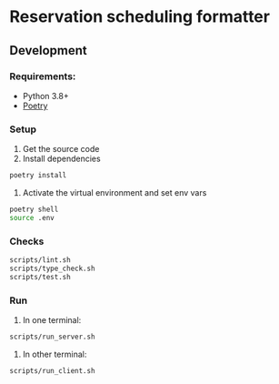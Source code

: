 # Reservation scheduling formatter



## Development

### Requirements:

* Python 3.8+
* [Poetry](https://python-poetry.org/)

### Setup

1. Get the source code
2. Install dependencies

  ```sh
  poetry install
  ```

1. Activate the virtual environment and set env vars

  ```sh
  poetry shell
  source .env
  ```

### Checks

```sh
scripts/lint.sh
scripts/type_check.sh
scripts/test.sh
```

### Run

1. In one terminal:

```sh
scripts/run_server.sh
```

1. In other terminal:

```sh
scripts/run_client.sh
```

